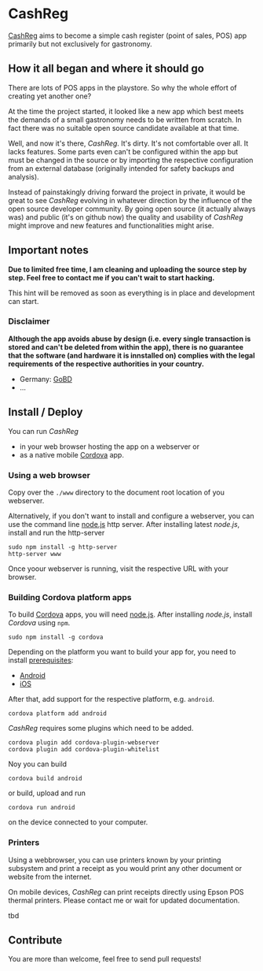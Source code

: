 # CashReg

[CashReg](https://cashreg.org) aims to become a simple cash register (point of sales, POS) app primarily but not exclusively for gastronomy.

## How it all began and where it should go

There are lots of POS apps in the playstore.
So why the whole effort of creating yet another one?

At the time the project started, it looked like a new app which best meets the demands of a small gastronomy needs to be written from scratch.
In fact there was no suitable open source candidate available at that time.

Well, and now it's there, *CashReg*.
It's dirty. It's not comfortable over all. It lacks features.
Some parts even can't be configured within the app but must be changed in the source or by importing the respective configuration from an external database (originally intended for safety backups and analysis). 

Instead of painstakingly driving forward the project in private, it would be great to see *CashReg* evolving in whatever direction by the influence of the open source developer community. 
By going open source (it actually always was) and public (it's on github now) the quality and usability of *CashReg* might improve and new features and functionalities might arise.

## Important notes 
 
**Due to limited free time, I am cleaning and uploading the source step by step. Feel free to contact me if you can't wait to start hacking.**

This hint will be removed as soon as everything is in place and development can start.

### Disclaimer

**Although the app avoids abuse by design (i.e. every single transaction is stored and can't be deleted from within the app), there is no guarantee that the software (and hardware it is innstalled on) complies with the legal requirements of the respective authorities in your country.**

* Germany: [GoBD](https://www.bundesfinanzministerium.de/Content/DE/Downloads/BMF_Schreiben/Weitere_Steuerthemen/Abgabenordnung/Datenzugriff_GDPdU/2014-11-14-GoBD.html) 
* ...

## Install / Deploy

You can run *CashReg* 
* in your web browser hosting the app on a webserver or
* as a native mobile [Cordova](http://cordova.apache.org/) app.

### Using a web browser 

Copy over the `./www` directory to the document root location of you webserver.

Alternatively, if you don't want to install and configure a webserver, you can use the command line [node.js](http://nodejs.org/) http server.
After installing latest *node.js*, install and run the http-server
```
sudo npm install -g http-server
http-server www
```

Once yoour webserver is running, visit the respective URL with your browser.

### Building Cordova platform apps

To build [Cordova](http://cordova.apache.org/) apps, you will need [node.js](https://nodejs.org/). After installing *node.js*, install *Cordova* using `npm`.
```
sudo npm install -g cordova
```

Depending on the platform you want to build your app for, you need to install [prerequisites](https://cordova.apache.org/docs/en/latest/guide/cli/#install-pre-requisites-for-building):
* [Android](https://cordova.apache.org/docs/en/latest/guide/platforms/android/index.html#requirements-and-support)
* [iOS](https://cordova.apache.org/docs/en/latest/guide/platforms/ios/index.html#requirements-and-support)

After that, add support for the respective platform, e.g. `android`.
```
cordova platform add android
```

*CashReg* requires some plugins which need to be added.
```
cordova plugin add cordova-plugin-webserver
cordova plugin add cordova-plugin-whitelist
```

Noy you can build
```
cordova build android
```
or build, upload and run
```
cordova run android
```
on the device connected to your computer.

### Printers

Using a webbrowser, you can use printers known by your printing subsystem and print a receipt as you would print any other document or website from the internet.

On mobile devices, *CashReg* can print receipts directly using Epson POS thermal printers. Please contact me or wait for updated documentation.

tbd

## Contribute

You are more than welcome, feel free to send pull requests!
 
